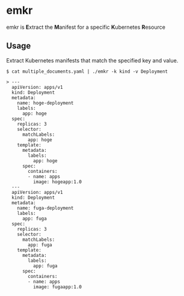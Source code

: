# emkr
emkr is **E**xtract the **M**anifest for a specific **K**ubernetes **R**esource


## Usage

Extract Kubernetes manifests that match the specified key and value.


```
$ cat multiple_documents.yaml | ./emkr -k kind -v Deployment

> ---
  apiVersion: apps/v1
  kind: Deployment
  metadata:
    name: hoge-deployment
    labels:
      app: hoge
  spec:
    replicas: 3
    selector:
      matchLabels:
        app: hoge
    template:
      metadata:
        labels:
          app: hoge
      spec:
        containers:
        - name: apps
          image: hogeapp:1.0
  ---
  apiVersion: apps/v1
  kind: Deployment
  metadata:
    name: fuga-deployment
    labels:
      app: fuga
  spec:
    replicas: 3
    selector:
      matchLabels:
        app: fuga
    template:
      metadata:
        labels:
          app: fuga
      spec:
        containers:
        - name: apps
          image: fugaapp:1.0
```
